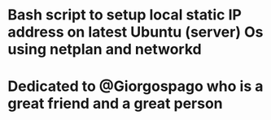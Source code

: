 # Bash script to setup local static IP address on latest Ubuntu (server) Os using netplan and networkd
# Dedicated to @Giorgospago who is a great friend and a great person
